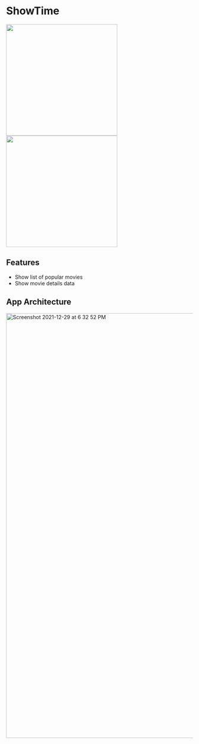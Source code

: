 # ShowTime
<img src="https://user-images.githubusercontent.com/1131493/147648805-343f88a9-c32d-49d1-bbd9-b21be6b51231.png" width="300"><img src="https://user-images.githubusercontent.com/1131493/147648867-98e6c4c0-5e35-4a5a-b420-27fc2e6ddc67.png" width="300">

## Features
- Show list of popular movies
- Show movie details data

## App Architecture

<img width="1144" alt="Screenshot 2021-12-29 at 6 32 52 PM" src="https://user-images.githubusercontent.com/1131493/147653319-c50d2d35-1a8e-43ad-89f2-fe73bbd5d7d3.png">

